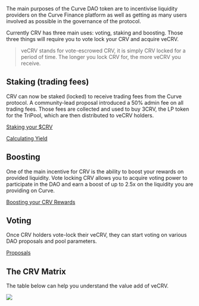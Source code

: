 The main purposes of the Curve DAO token are to incentivise liquidity providers on the Curve Finance platform as well as getting as many users involved as possible in the governance of the protocol.

Currently CRV has three main uses: voting, staking and boosting. Those three things will require you to vote lock your CRV and acquire veCRV.

> veCRV stands for vote-escrowed CRV, it is simply CRV locked for a period of time. The longer you lock CRV for, the more veCRV you receive.

## **Staking (trading fees)**

CRV can now be staked (locked) to receive trading fees from the Curve protocol. A community-lead proposal introduced a 50% admin fee on all trading fees. Those fees are collected and used to buy 3CRV, the LP token for the TriPool, which are then distributed to veCRV holders.

[Staking your $CRV](/crv-token/staking-your-crv)

[Calculating Yield](/lp/calculating-yield)

## **Boosting**

One of the main incentive for CRV is the ability to boost your rewards on provided liquidity. Vote locking CRV allows you to acquire voting power to participate in the DAO and earn a boost of up to 2.5x on the liquidity you are providing on Curve.

[Boosting your CRV Rewards](/reward-gauges/boosting-your-crv-rewards)

## **Voting**

Once CRV holders vote-lock their veCRV, they can start voting on various DAO proposals and pool parameters.

[Proposals](/governance/proposals)

## **The CRV Matrix**

The table below can help you understand the value add of veCRV.

![](https://2254922201-files.gitbook.io/~/files/v0/b/gitbook-legacy-files/o/assets%2F-MFA0rQI3SzfbVFgp3Ic%2F-MT5dNbeDEngQ7_tEymQ%2F-MT5dRWFpub2GezqLodd%2Fimage.png?alt=media&token=23e9f550-db0c-4357-a317-a6f21a36eb58)

